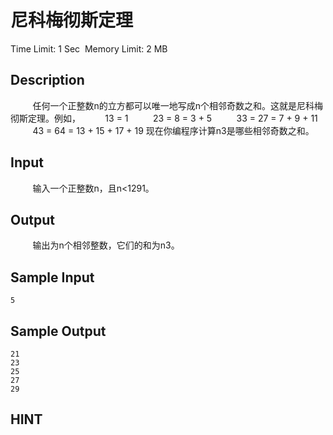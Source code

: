 # 尼科梅彻斯定理
Time Limit: 1 Sec  Memory Limit: 2 MB


## Description
         任何一个正整数n的立方都可以唯一地写成n个相邻奇数之和。这就是尼科梅彻斯定理。例如，
         13 = 1
         23 = 8 = 3 + 5
         33 = 27 = 7 + 9 + 11
         43 = 64 = 13 + 15 + 17 + 19
现在你编程序计算n3是哪些相邻奇数之和。


## Input
         输入一个正整数n，且n<1291。


## Output
         输出为n个相邻整数，它们的和为n3。


## Sample Input
```
5
```
## Sample Output
```
21
23
25
27
29

```

## HINT
